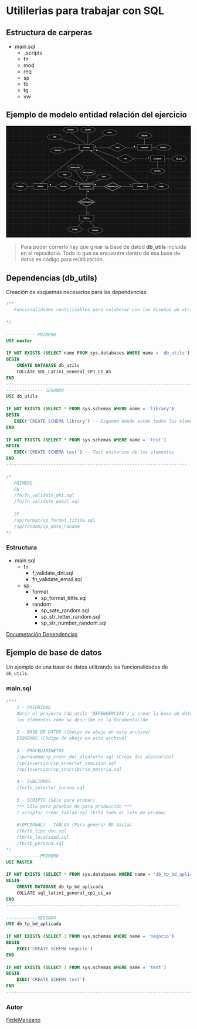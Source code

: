# Utililerias para trabajar con SQL

## Estructura de carperas
- main.sql
    - _scripts
    - fn
    - mod
    - req
    - sp 
    - tb 
    - tg
    - vw

## Ejemplo de modelo entidad relación del ejercicio

![DER](tp1_bd_aplicada/mod/DER.png)

> Para poder correrlo hay que grear la base de datod <b>db_utils</b> incluída en el repositorio.
Todo lo que se encuentre dentro de esa base de datos es código para reútilización.

## Dependencias (db_utils)

Creación de esquemas necesarios para las dependencias.

```SQL
/**
   Funcionalidades reutilizables para colaborar con los diseños de otras bases de datos

*/

----------- PRIMERO
USE master 

IF NOT EXISTS (SELECT name FROM sys.databases WHERE name = 'db_utils')
BEGIN
    CREATE DATABASE db_utils
    COLLATE SQL_Latin1_General_CP1_CI_AS
END 
---------------------------------------------------------------------------
-------------- SEGUNDO
USE db_utils

IF NOT EXISTS (SELECT * FROM sys.schemas WHERE name = 'library')
BEGIN
   EXEC('CREATE SCHEMA library') -- Esquema donde están todos los elementos
END 

IF NOT EXISTS (SELECT * FROM sys.schemas WHERE name = 'test')
BEGIN
   EXEC('CREATE SCHEMA test') -- Test unitarios de los elementos
END 
---------------------------------------------------------------------

/*
   PRIMERO 
   FN
   /fn/fn_validate_dni.sql
   /fn/fn_validate_email.sql

   SP
   /sp/format/sp_format_tittle.sql
   /sp/random/sp_date_random
*/
```

### Estructura
- main.sql   
    - fn
        - f_validate_dni.sql 
        - fn_validate_email.sql
    - sp
        - format
            - sp_format_tittle.sql
        - random
            - sp_sate_random.sql
            - sp_str_letter_random.sql
            - sp_str_number_random.sql
 


[Documetación Dependencias](utils/README.md)

## Ejemplo de base de datos

Un ejemplo de una base de datos utilizando las funcionalidades de ```db_utils```.

### main.sql

```SQL
/***
    1 - PRIORIDAD
    Abrir el proyecto (db_utils 'DEPENDENCIAS') y crear la base de datos con todos 
    los elementos como se describe en la documentación

    2 - BASE DE DATOS (Código de abajo en este archivo)
    ESQUEMAS (Código de abajo en este archivo)

    3 - PROCEDIMINETOS
    /sp/random/sp_crear_dni_aleatorio.sql (Crear dni aleatorios)
    /sp/insercion/sp_insertar_comision.sql
    /sp/insercion/sp_inscribirse_materia.sql

    4 - FUNCIONES
    /fn/fn_selector_turnos.sql

    5 - SCRIPTS (Sólo para probar)
    *** Sólo para pruebas No para producción ***
    /_scripts/_crear_tablas.sql (Está todo el lote de prueba)

    6(OPCIONAL) - TABLAS (Para generar BD Vacía)
    /tb/tb_tipo_doc.sql
    /tb/tb_localidad.sql
    /tb/tb_persona.sql
*/
-------------PRIMERO
USE MASTER

IF NOT EXISTS (SELECT * FROM sys.databases WHERE name = 'db_tp_bd_aplicada')
BEGIN 
    CREATE DATABASE db_tp_bd_aplicada
    COLLATE sql_latin1_general_cp1_ci_as
END
------------------------------------------------------------------

------------SEGUNDO
USE db_tp_bd_aplicada

IF NOT EXISTS (SELECT 1 FROM sys.schemas WHERE name = 'negocio')
BEGIN 
    EXEC('CREATE SCHEMA negocio')
END

IF NOT EXISTS (SELECT 1 FROM sys.schemas WHERE name = 'test')
BEGIN 
    EXEC('CREATE SCHEMA test')
END
---------------------------------------------------------------------------------
```

### Autor
[FedeManzano](https://github.com/FedeManzano)

